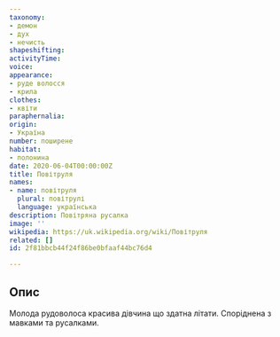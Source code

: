 ```yaml
---
taxonomy:
- демон
- дух
- нечисть
shapeshifting:
activityTime:
voice:
appearance:
- руде волосся
- крила
clothes:
- квіти
paraphernalia:
origin:
- Україна
number: поширене
habitat:
- полонина
date: 2020-06-04T00:00:00Z
title: Повітруля
names:
- name: повітруля
  plural: повітрулі
  language: українська
description: Повітряна русалка
image: ''
wikipedia: https://uk.wikipedia.org/wiki/Повітруля
related: []
id: 2f81bbcb44f24f86be0bfaaf44bc76d4

---
```

## Опис
Молода рудоволоса красива дівчина що здатна літати. Споріднена з мавками та русалками.